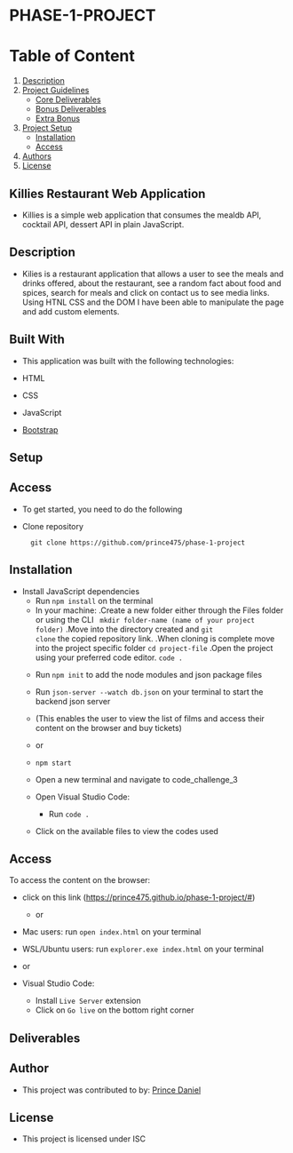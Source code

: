 # PHASE-1-PROJECT

# Table of Content
1. [Description](#description)
2. [Project Guidelines](#project-guidelines)
    - [Core Deliverables](#core-deliverables)
    - [Bonus Deliverables](#bonus-deliverables)
    - [Extra Bonus](#extra-bonus)
3. [Project Setup](#project-setup)
    - [Installation](#installations)
    - [Access](#access)
4. [Authors](#author)
5. [License](#license)

## Killies Restaurant Web Application 
- Killies is a simple web application that consumes the mealdb API, cocktail API, dessert API in plain JavaScript.

## Description
- Kilies is a restaurant application that allows a user to see the meals and drinks offered, about the restaurant, see a random fact about food and spices, search for meals and click on contact us to see media links.   
Using HTNL CSS and the DOM I have been able to manipulate the page and add custom elements.

## Built With
- This application was built with the following technologies:

- HTML
- CSS
- JavaScript
- [Bootstrap](https://getbootstrap.com)

## Setup

## Access
- To get started, you need to do the following

- Clone repository

        git clone https://github.com/prince475/phase-1-project

## Installation

- Install JavaScript dependencies
    * Run <code>npm install</code> on the terminal
    - In your machine:
        .Create a new folder either through the Files folder or using the CLI 
        <code> mkdir folder-name (name of your project folder)</code>
        .Move into the directory created and <code>git clone</code> the copied repository link.
        .When cloning is complete move into the project specific folder <code>cd project-file</code>
        .Open the project using your preferred code editor. <code>code .</code>
    * Run <code>npm init</code> to add the node modules and json package files
    * Run <code>json-server --watch db.json</code> on your terminal to start the backend json server
    * (This enables the user to view the list of films and access their content on the browser and buy tickets)

    * or
    
    * <code>npm start</code>
    * Open a new terminal and navigate to code_challenge_3 
    * Open Visual Studio Code:
        - Run <code>code .</code>
    * Click on the available files to view the codes used

        
    

## Access
To access the content on the browser:
* click on this link (https://prince475.github.io/phase-1-project/#)

   * or

* Mac users: run <code>open index.html</code> on your terminal
* WSL/Ubuntu users: run <code>explorer.exe index.html</code> on your terminal
* or 
* Visual Studio Code:
    - Install <code>Live Server</code> extension
    - Click on <code>Go live</code> on the bottom right corner
   

## Deliverables

## Author
- This project was contributed to by: 
 [Prince Daniel](https://github.com/prince475/phase-1-project)

## License
* This project is licensed under ISC

